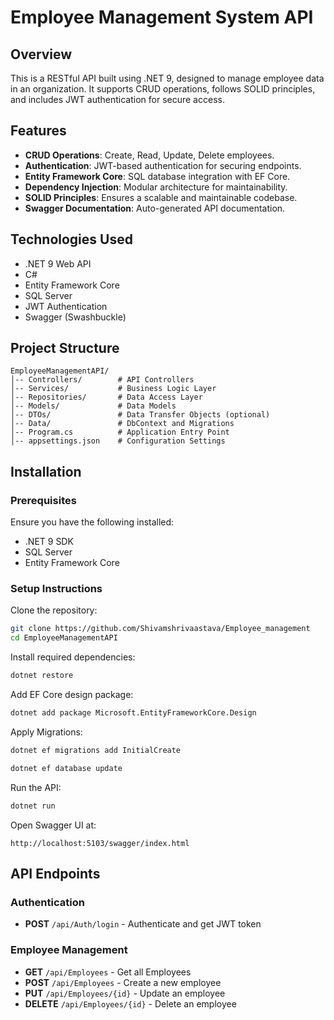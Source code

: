 # Employee Management System API

## Overview

This is a RESTful API built using .NET 9, designed to manage employee data in an organization. It supports CRUD operations, follows SOLID principles, and includes JWT authentication for secure access.

## Features

- **CRUD Operations**: Create, Read, Update, Delete employees.
- **Authentication**: JWT-based authentication for securing endpoints.
- **Entity Framework Core**: SQL database integration with EF Core.
- **Dependency Injection**: Modular architecture for maintainability.
- **SOLID Principles**: Ensures a scalable and maintainable codebase.
- **Swagger Documentation**: Auto-generated API documentation.

## Technologies Used

- .NET 9 Web API
- C#
- Entity Framework Core
- SQL Server
- JWT Authentication
- Swagger (Swashbuckle)

## Project Structure

```
EmployeeManagementAPI/
│-- Controllers/        # API Controllers
│-- Services/           # Business Logic Layer
│-- Repositories/       # Data Access Layer
│-- Models/             # Data Models
│-- DTOs/               # Data Transfer Objects (optional)
│-- Data/               # DbContext and Migrations
│-- Program.cs          # Application Entry Point
│-- appsettings.json    # Configuration Settings
```

## Installation

### Prerequisites

Ensure you have the following installed:

- .NET 9 SDK
- SQL Server 
- Entity Framework Core

### Setup Instructions

Clone the repository:

```sh
git clone https://github.com/Shivamshrivaastava/Employee_management
cd EmployeeManagementAPI
```

Install required dependencies:

```sh
dotnet restore
```

Add EF Core design package:

```sh
dotnet add package Microsoft.EntityFrameworkCore.Design
```

Apply Migrations:

```sh
dotnet ef migrations add InitialCreate
```

```sh
dotnet ef database update
```

Run the API:

```sh
dotnet run
```

Open Swagger UI at:

```
http://localhost:5103/swagger/index.html
```

## API Endpoints

### Authentication

- **POST** `/api/Auth/login` - Authenticate and get JWT token

### Employee Management

- **GET** `/api/Employees` - Get all Employees
- **POST** `/api/Employees` - Create a new employee
- **PUT** `/api/Employees/{id}` - Update an employee
- **DELETE** `/api/Employees/{id}` - Delete an employee
